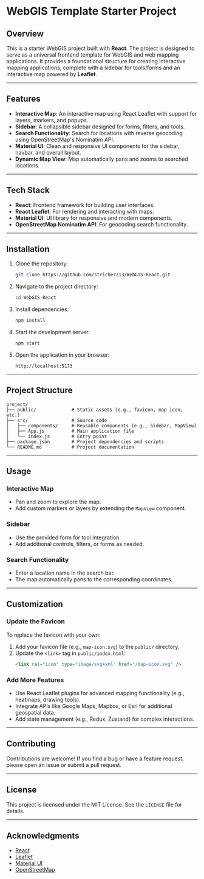 # WebGIS Template Starter Project

## Overview
This is a starter WebGIS project built with **React**. The project is designed to serve as a universal frontend template for WebGIS and web mapping applications. It provides a foundational structure for creating interactive mapping applications, complete with a sidebar for tools/forms and an interactive map powered by **Leaflet**.

---

## Features
- **Interactive Map**: An interactive map using React Leaflet with support for layers, markers, and popups.
- **Sidebar**: A collapsible sidebar designed for forms, filters, and tools.
- **Search Functionality**: Search for locations with reverse geocoding using OpenStreetMap's Nominatim API.
- **Material UI**: Clean and responsive UI components for the sidebar, navbar, and overall layout.
- **Dynamic Map View**: Map automatically pans and zooms to searched locations.

---

## Tech Stack
- **React**: Frontend framework for building user interfaces.
- **React Leaflet**: For rendering and interacting with maps.
- **Material UI**: UI library for responsive and modern components.
- **OpenStreetMap Nominatim API**: For geocoding search functionality.

---

## Installation
1. Clone the repository:
   ```bash
   git clone https://github.com/stricherz13/WebGIS-React.git
   ```

2. Navigate to the project directory:
   ```bash
   cd WebGIS-React
   ```

3. Install dependencies:
   ```bash
   npm install
   ```

4. Start the development server:
   ```bash
   npm start
   ```

5. Open the application in your browser:
   ```
   http://localhost:5173
   ```

---

## Project Structure
```
project/
├── public/             # Static assets (e.g., favicon, map icon, etc.)
├── src/                # Source code
│   ├── components/     # Reusable components (e.g., Sidebar, MapView)
│   ├── App.js          # Main application file
│   └── index.js        # Entry point
├── package.json        # Project dependencies and scripts
└── README.md           # Project documentation
```

---

## Usage
### Interactive Map
- Pan and zoom to explore the map.
- Add custom markers or layers by extending the `MapView` component.

### Sidebar
- Use the provided form for tool integration.
- Add additional controls, filters, or forms as needed.

### Search Functionality
- Enter a location name in the search bar.
- The map automatically pans to the corresponding coordinates.

---

## Customization
### Update the Favicon
To replace the favicon with your own:
1. Add your favicon file (e.g., `map-icon.svg`) to the `public/` directory.
2. Update the `<link>` tag in `public/index.html`:
   ```html
   <link rel="icon" type="image/svg+xml" href="/map-icon.svg" />
   ```

### Add More Features
- Use React Leaflet plugins for advanced mapping functionality (e.g., heatmaps, drawing tools).
- Integrate APIs like Google Maps, Mapbox, or Esri for additional geospatial data.
- Add state management (e.g., Redux, Zustand) for complex interactions.

---

## Contributing
Contributions are welcome! If you find a bug or have a feature request, please open an issue or submit a pull request.

---

## License
This project is licensed under the MIT License. See the `LICENSE` file for details.

---

## Acknowledgments
- [React](https://reactjs.org/)
- [Leaflet](https://leafletjs.com/)
- [Material UI](https://mui.com/)
- [OpenStreetMap](https://www.openstreetmap.org/)

